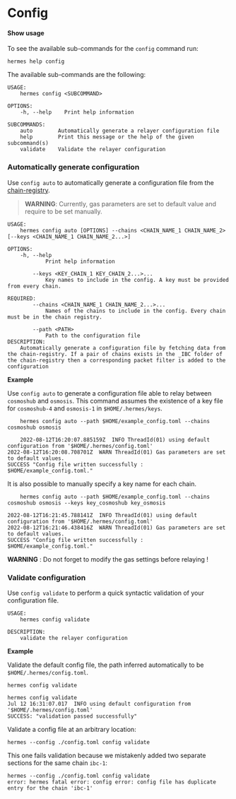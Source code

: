 # Config

#### Show usage

To see the available sub-commands for the `config` command run:

```shell
hermes help config
```

The available sub-commands are the following:

```shell
USAGE:
    hermes config <SUBCOMMAND>

OPTIONS:
    -h, --help    Print help information

SUBCOMMANDS:
    auto        Automatically generate a relayer configuration file
    help        Print this message or the help of the given subcommand(s)
    validate    Validate the relayer configuration
```

### Automatically generate configuration
Use `config auto` to automatically generate a configuration file from the [chain-registry](https://github.com/cosmos/chain-registry).

> __WARNING__: Currently, gas parameters are set to default value and require to be set manually.

```
USAGE:
    hermes config auto [OPTIONS] --chains <CHAIN_NAME_1 CHAIN_NAME_2> [--keys <CHAIN_NAME_1 CHAIN_NAME_2...>]

OPTIONS:
    -h, --help
            Print help information

        --keys <KEY_CHAIN_1 KEY_CHAIN_2...>...
            Key names to include in the config. A key must be provided from every chain.

REQUIRED:
        --chains <CHAIN_NAME_1 CHAIN_NAME_2...>...
            Names of the chains to include in the config. Every chain must be in the chain registry.

        --path <PATH>
            Path to the configuration file
DESCRIPTION:
    Automatically generate a configuration file by fetching data from the chain-registry. If a pair of chains exists in the _IBC folder of the chain-registry then a corresponding packet filter is added to the configuration
```

__Example__

Use `config auto` to generate a configuration file able to relay between `cosmoshub` and `osmosis`. This command assumes the existence of a key file for `cosmoshub-4` and `osmosis-1` in `$HOME/.hermes/keys`.
```
    hermes config auto --path $HOME/example_config.toml --chains cosmoshub osmosis

    2022-08-12T16:20:07.885159Z  INFO ThreadId(01) using default configuration from '$HOME/.hermes/config.toml'
2022-08-12T16:20:08.708701Z  WARN ThreadId(01) Gas parameters are set to default values.
SUCCESS "Config file written successfully : $HOME/example_config.toml."
```

It is also possible to manually specify a key name for each chain.
```
    hermes config auto --path $HOME/example_config.toml --chains cosmoshub osmosis --keys key_cosmoshub key_osmosis

2022-08-12T16:21:45.788141Z  INFO ThreadId(01) using default configuration from '$HOME/.hermes/config.toml'
2022-08-12T16:21:46.438416Z  WARN ThreadId(01) Gas parameters are set to default values.
SUCCESS "Config file written successfully : $HOME/example_config.toml."
```

__WARNING__ : Do not forget to modify the gas settings before relaying !

### Validate configuration

Use `config validate` to perform a quick syntactic validation of
your configuration file.

```shell
USAGE:
    hermes config validate

DESCRIPTION:
    validate the relayer configuration
```

__Example__

Validate the default config file, the path inferred automatically to be
`$HOME/.hermes/config.toml`.

```shell
hermes config validate
```

```text
hermes config validate
Jul 12 16:31:07.017  INFO using default configuration from '$HOME/.hermes/config.toml'
SUCCESS: "validation passed successfully"
```

Validate a config file at an arbitrary location:

```shell
hermes --config ./config.toml config validate
```

This one fails validation because we mistakenly added two separate sections for
the same chain `ibc-1`:

```text
hermes --config ./config.toml config validate
error: hermes fatal error: config error: config file has duplicate entry for the chain 'ibc-1'
```
